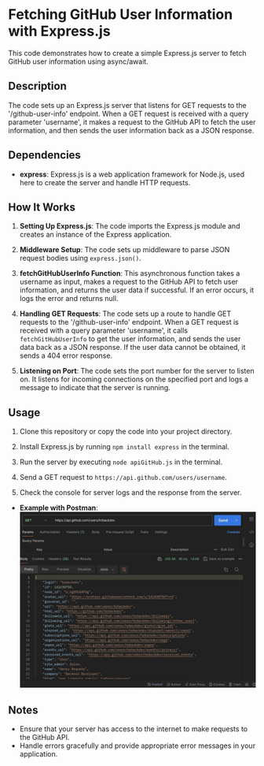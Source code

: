 # Fetching GitHub User Information with Express.js

This code demonstrates how to create a simple Express.js server to fetch GitHub user information using async/await.

## Description

The code sets up an Express.js server that listens for GET requests to the '/github-user-info' endpoint. When a GET request is received with a query parameter 'username', it makes a request to the GitHub API to fetch the user information, and then sends the user information back as a JSON response.

## Dependencies

- **express**: Express.js is a web application framework for Node.js, used here to create the server and handle HTTP requests.

## How It Works

1. **Setting Up Express.js**: The code imports the Express.js module and creates an instance of the Express application.

2. **Middleware Setup**: The code sets up middleware to parse JSON request bodies using `express.json()`.

3. **fetchGitHubUserInfo Function**: This asynchronous function takes a username as input, makes a request to the GitHub API to fetch user information, and returns the user data if successful. If an error occurs, it logs the error and returns null.

4. **Handling GET Requests**: The code sets up a route to handle GET requests to the '/github-user-info' endpoint. When a GET request is received with a query parameter 'username', it calls `fetchGitHubUserInfo` to get the user information, and sends the user data back as a JSON response. If the user data cannot be obtained, it sends a 404 error response.

5. **Listening on Port**: The code sets the port number for the server to listen on. It listens for incoming connections on the specified port and logs a message to indicate that the server is running.

## Usage

1. Clone this repository or copy the code into your project directory.

2. Install Express.js by running `npm install express` in the terminal.

3. Run the server by executing `node apiGitHub.js` in the terminal.

4. Send a GET request to `https://api.github.com/users/username`.

5. Check the console for server logs and the response from the server.

- **Example with Postman**:
  ![Postman](postmanExample.jpeg)

## Notes

- Ensure that your server has access to the internet to make requests to the GitHub API.
- Handle errors gracefully and provide appropriate error messages in your application.

